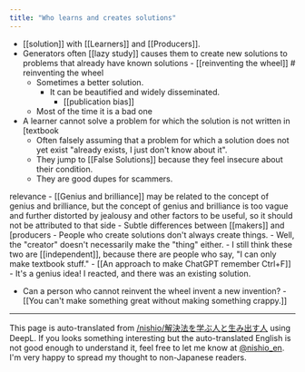 ```yaml
---
title: "Who learns and creates solutions"
---
```


- [[solution]] with [[Learners]] and [[Producers]].
- Generators often [[lazy study]] causes them to create new solutions to problems that already have known solutions
        - [[reinventing the wheel]] # reinventing the wheel
    - Sometimes a better solution.
        - It can be beautified and widely disseminated.
            - [[publication bias]]
    - Most of the time it is a bad one
- A learner cannot solve a problem for which the solution is not written in [textbook
    - Often falsely assuming that a problem for which a solution does not yet exist "already exists, I just don't know about it".
    - They jump to [[False Solutions]] because they feel insecure about their condition.
    - They are good dupes for scammers.

relevance
    - [[Genius and brilliance]] may be related to the concept of genius and brilliance, but the concept of genius and brilliance is too vague and further distorted by jealousy and other factors to be useful, so it should not be attributed to that side
    - Subtle differences between [[makers]] and [producers
    - People who create solutions don't always create things.
    - Well, the "creator" doesn't necessarily make the "thing" either.
    - I still think these two are [[independent]], because there are people who say, "I can only make textbook stuff."
    - [[An approach to make ChatGPT remember Ctrl+F]]
    - It's a genius idea! I reacted, and there was an existing solution.
- Can a person who cannot reinvent the wheel invent a new invention?
        - [[You can't make something great without making something crappy.]]

---
This page is auto-translated from [/nishio/解決法を学ぶ人と生み出す人](https://scrapbox.io/nishio/解決法を学ぶ人と生み出す人) using DeepL. If you looks something interesting but the auto-translated English is not good enough to understand it, feel free to let me know at [@nishio_en](https://twitter.com/nishio_en). I'm very happy to spread my thought to non-Japanese readers.